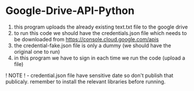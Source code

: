 # Google-Drive-API-Python
1) this program uploads the already existing text.txt file to the google drive
2) to run this code we should have the credentials.json file which needs to be downloaded from https://console.cloud.google.com/apis
3) the credential-fake.json file is only a dummy (we should have the original one to run)
4) in this program we have to sign in each time we run the code (upload a file)

! NOTE ! - credential.json file have sensitive date so don't publish that publicaly.
           remember to install the relevant libraries before running.